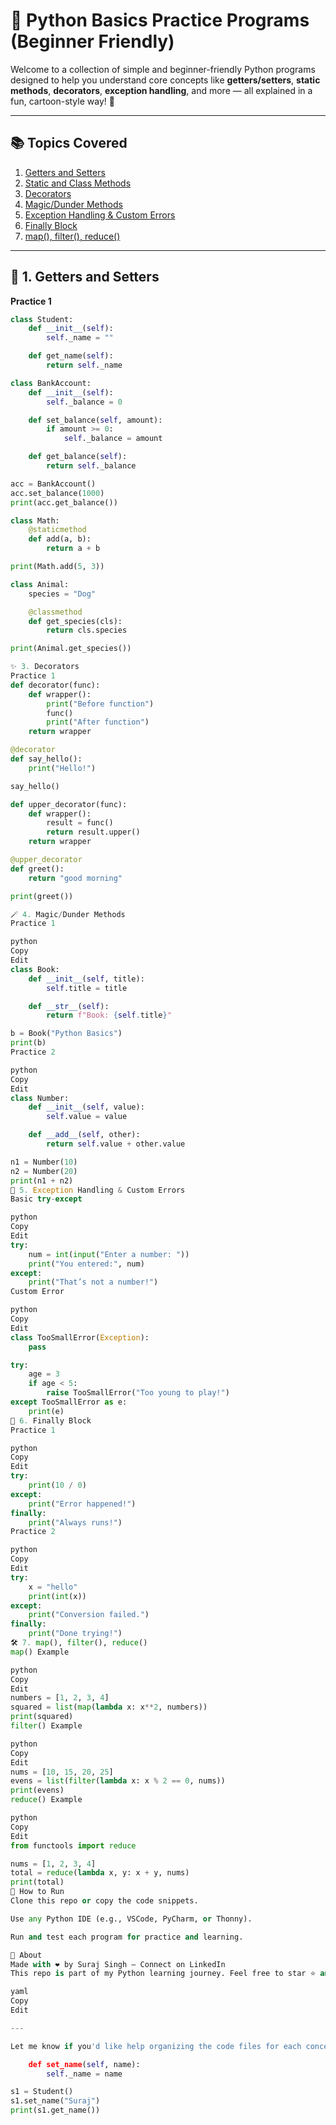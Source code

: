 # 🐍 Python Basics Practice Programs (Beginner Friendly)

Welcome to a collection of simple and beginner-friendly Python programs designed to help you understand core concepts like **getters/setters**, **static methods**, **decorators**, **exception handling**, and more — all explained in a fun, cartoon-style way! 🌈

---

## 📚 Topics Covered

1. [Getters and Setters](#-1-getters-and-setters)
2. [Static and Class Methods](#-2-static-and-class-methods)
3. [Decorators](#-3-decorators)
4. [Magic/Dunder Methods](#-4-magicdunder-methods)
5. [Exception Handling & Custom Errors](#-5-exception-handling--custom-errors)
6. [Finally Block](#-6-finally-block)
7. [map(), filter(), reduce()](#-7-map-filter-reduce)

---

## 🔐 1. Getters and Setters

**Practice 1**
```python
class Student:
    def __init__(self):
        self._name = ""

    def get_name(self):
        return self._name

class BankAccount:
    def __init__(self):
        self._balance = 0

    def set_balance(self, amount):
        if amount >= 0:
            self._balance = amount

    def get_balance(self):
        return self._balance

acc = BankAccount()
acc.set_balance(1000)
print(acc.get_balance())

class Math:
    @staticmethod
    def add(a, b):
        return a + b

print(Math.add(5, 3))

class Animal:
    species = "Dog"

    @classmethod
    def get_species(cls):
        return cls.species

print(Animal.get_species())

✨ 3. Decorators
Practice 1
def decorator(func):
    def wrapper():
        print("Before function")
        func()
        print("After function")
    return wrapper

@decorator
def say_hello():
    print("Hello!")

say_hello()

def upper_decorator(func):
    def wrapper():
        result = func()
        return result.upper()
    return wrapper

@upper_decorator
def greet():
    return "good morning"

print(greet())

🪄 4. Magic/Dunder Methods
Practice 1

python
Copy
Edit
class Book:
    def __init__(self, title):
        self.title = title

    def __str__(self):
        return f"Book: {self.title}"

b = Book("Python Basics")
print(b)
Practice 2

python
Copy
Edit
class Number:
    def __init__(self, value):
        self.value = value

    def __add__(self, other):
        return self.value + other.value

n1 = Number(10)
n2 = Number(20)
print(n1 + n2)
🧯 5. Exception Handling & Custom Errors
Basic try-except

python
Copy
Edit
try:
    num = int(input("Enter a number: "))
    print("You entered:", num)
except:
    print("That’s not a number!")
Custom Error

python
Copy
Edit
class TooSmallError(Exception):
    pass

try:
    age = 3
    if age < 5:
        raise TooSmallError("Too young to play!")
except TooSmallError as e:
    print(e)
🧼 6. Finally Block
Practice 1

python
Copy
Edit
try:
    print(10 / 0)
except:
    print("Error happened!")
finally:
    print("Always runs!")
Practice 2

python
Copy
Edit
try:
    x = "hello"
    print(int(x))
except:
    print("Conversion failed.")
finally:
    print("Done trying!")
🛠 7. map(), filter(), reduce()
map() Example

python
Copy
Edit
numbers = [1, 2, 3, 4]
squared = list(map(lambda x: x**2, numbers))
print(squared)
filter() Example

python
Copy
Edit
nums = [10, 15, 20, 25]
evens = list(filter(lambda x: x % 2 == 0, nums))
print(evens)
reduce() Example

python
Copy
Edit
from functools import reduce

nums = [1, 2, 3, 4]
total = reduce(lambda x, y: x + y, nums)
print(total)
🚀 How to Run
Clone this repo or copy the code snippets.

Use any Python IDE (e.g., VSCode, PyCharm, or Thonny).

Run and test each program for practice and learning.

🙌 About
Made with ❤️ by Suraj Singh — Connect on LinkedIn
This repo is part of my Python learning journey. Feel free to star ⭐ and share if it helped you!

yaml
Copy
Edit

---

Let me know if you'd like help organizing the code files for each concept into fold

    def set_name(self, name):
        self._name = name

s1 = Student()
s1.set_name("Suraj")
print(s1.get_name())
